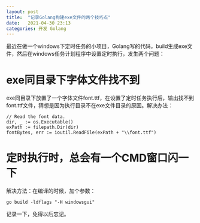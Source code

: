 ```yaml
---
layout: post
title:  "记录Golang构建exe文件的两个技巧点"
date:   2021-04-30 23:13
categories: 开发 Golang
---
```


最近在做一个windows下定时任务的小项目，Golang写的代码，build生成exe文件，然后在windows任务计划程序中设置定时执行，发生两个问题：

# exe同目录下字体文件找不到
exe同目录下放置了一个字体文件font.ttf，在设置了定时任务执行后，输出找不到font.ttf文件，猜想是因为执行目录不在exe文件目录的原因。解决办法：

```golang
// Read the font data.
dir, _ := os.Executable()
exPath := filepath.Dir(dir)
fontBytes, err := ioutil.ReadFile(exPath + "\\font.ttf")
```

# 定时执行时，总会有一个CMD窗口闪一下
解决方法：在编译的时候，加个参数：
```shell
go build -ldflags "-H windowsgui"
```
记录一下，免得以后忘记。